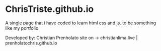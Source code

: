 # ChrisTriste.github.io
A single page that i have coded to learn html css and js.
to be something like my portfolio

Developed by: Christian Prenholato
site on -> christianlima.live | prenholatochris.github.io